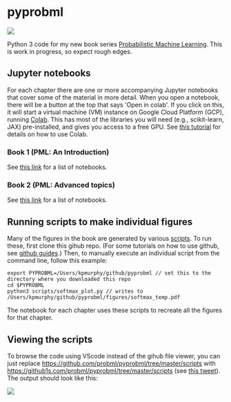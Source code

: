 # pyprobml

<img src="https://img.shields.io/github/stars/probml/pyprobml?style=social">

Python 3 code for my new book series [Probabilistic Machine Learning](https://probml.github.io/pml-book/).
This is work in progress, so expect rough edges.

## Jupyter notebooks

For each chapter there are one or more accompanying Jupyter notebooks that cover some of the material in more detail.
When you open a notebook, there will be a button at the top that says 'Open in colab'. If you click on this, it will start a virtual machine (VM) instance on Google Cloud Platform (GCP), running [Colab](https://colab.research.google.com/notebooks/intro.ipynb). This has most of the libraries you will need (e.g., scikit-learn,  JAX) pre-installed, and gives you access to a free GPU. See [this tutorial](https://colab.research.google.com/github/probml/pyprobml/blob/master/book1/intro/colab_intro.ipynb) for details on how to use Colab.

###  Book 1 (PML: An Introduction)

See [this link](https://github.com/probml/pyprobml/blob/master/book1) for a list of notebooks.

### Book 2 (PML: Advanced topics)

See [this link](https://github.com/probml/pyprobml/blob/master/book2) for a list of notebooks.


## Running scripts to make individual figures

Many of the figures in the book are generated by various  [scripts](scripts). 
To run these, first clone this gihub repo. (For some tutorials on how to use github, see [github guides](https://guides.github.com/).)
Then, to manually execute an individual script from the command line,
follow this example:
```
export PYPROBML=/Users/kpmurphy/github/pyprobml // set this to the directory where you downloaded this repo
cd $PYPROBML
python3 scripts/softmax_plot.py // writes to /Users/kpmurphy/github/pyprobml/figures/softmax_temp.pdf
```
The notebook for each chapter uses these scripts to recreate all the figures for that chapter.

## Viewing the scripts 

To browse the code using VScode instead of the gihub file viewer, you can just replace 
https://github.com/probml/pyprobml/tree/master/scripts
with 
https://github1s.com/probml/pyprobml/tree/master/scripts (see [this tweet](https://twitter.com/hediet_dev/status/1359093978570907648?s=21)).
The output should look like this:

![](https://github.com/probml/pyprobml/blob/master/images/github-vscode-browser.png)





 





